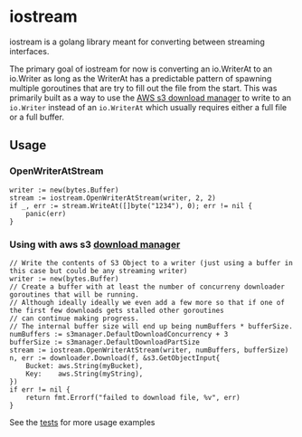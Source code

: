 # iostream

iostream is a golang library meant for converting between streaming interfaces.

The primary goal of iostream for now is converting an io.WriterAt to an io.Writer as long as the WriterAt has a predictable pattern of spawning multiple goroutines that are try to fill out the file from the start. This was primarily built as a way to use the [AWS s3 download manager](https://godoc.org/github.com/aws/aws-sdk-go/service/s3#hdr-Download_Manager) to write to an `io.Writer` instead of an `io.WriterAt` which usually requires either a full file or a full buffer.

## Usage

### OpenWriterAtStream
```golang
writer := new(bytes.Buffer)
stream := iostream.OpenWriterAtStream(writer, 2, 2)
if _, err := stream.WriteAt([]byte("1234"), 0); err != nil {
	panic(err)
}
```

### Using with aws s3 [download manager](https://godoc.org/github.com/aws/aws-sdk-go/service/s3#hdr-Download_Manager)
```golang
// Write the contents of S3 Object to a writer (just using a buffer in this case but could be any streaming writer)
writer := new(bytes.Buffer)
// Create a buffer with at least the number of concurreny downloader goroutines that will be running.
// Although ideally ideally we even add a few more so that if one of the first few downloads gets stalled other goroutines
// can continue making progress.
// The internal buffer size will end up being numBuffers * bufferSize.
numBuffers := s3manager.DefaultDownloadConcurrency + 3
bufferSize := s3manager.DefaultDownloadPartSize
stream := iostream.OpenWriterAtStream(writer, numBuffers, bufferSize)
n, err := downloader.Download(f, &s3.GetObjectInput{
    Bucket: aws.String(myBucket),
    Key:    aws.String(myString),
})
if err != nil {
    return fmt.Errorf("failed to download file, %v", err)
}
```

See the [tests](iostream_test.go) for more usage examples
